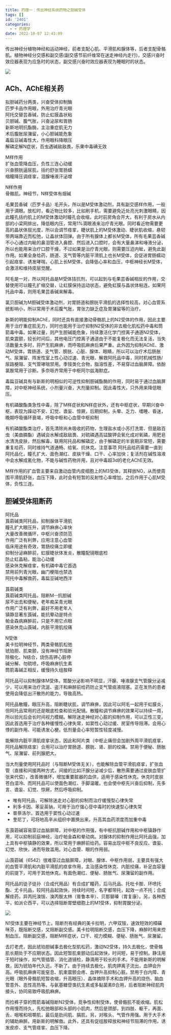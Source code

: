 ```yaml
---
title: 药理一：传出神经系统药物之胆碱受体
tags: []
id: '2401'
categories:
  - - 药理学
date: 2022-10-07 12:43:09
---
```


传出神经分植物神经和运动神经，前者支配心肌、平滑肌和腺体等，后者支配骨骼肌。植物神经分交感和副交感(副交感节前纤维常在迷走神经内走行)，交感兴奋时效应器表现为应急时的状态，副交感兴奋时效应器表现为睡眠时的状态。

![](https://img.limour.top/archives_2023/2022/10/07/633f87b2ec2c3.webp)

## ACh、AChE相关药

拟胆碱药分两类，兴奋受体抑制酶  
匹罗卡品作用眼，外用治疗青光眼  
阿托交替芸香碱，防止虹膜晶状粘  
贝胆碱、腹气胀，兴奋泌尿和胃肠  
新斯地明抗酯酶，主治重症肌无力  
术后腹胀尿潴留，小心胆碱能危象  
毒扁豆碱毒性大，作用眼科降眼压  
解磷定解N症状，百虫遇碱敌敌畏，乐果中毒碘无效

M样作用  
扩张血管降血压，负性三连心动缓  
兴奋膀胱逼尿肌，括约舒张胃肠蠕  
缩瞳降压调痉挛，泪腺唾液汗泌增

N样作用  
骨骼肌，神经节，N样受体有烟碱

毛果芸香碱（匹罗卡品）毛开头，所以是M受体激动剂，具有副交感样作用，一般用于滴眼。放松时，看近物比较多，比如刷手机，需要避免近处亮光刺激眼睛，因此瞳孔括约肌上的M受体激动时瞳孔会收缩，此时前房角会开大，有利于房水从内部的小梁网排出，降低眼内压，常用1%滴眼液来治疗青光眼。同时看近物需要更高的晶状体屈光度，所以会调节痉挛，睫状肌上的M受体激动、睫状肌收缩，悬韧带两端靠近而松弛，让晶状体回弹。由于所有腺体上都长M受体，所有毛果芸香碱不小心通过内眦的鼻泪管进入鼻腔、然后进入口腔时，会有大量鼻涕和唾液分泌，所以也能用来治疗口腔干燥，不过如果是治疗青光眼，则需要压迫内眦，避免此副作用。如果全身给药，肠道、支气管等内脏平滑肌上也长M受体，会促进胃肠蠕动引起痉挛、诱发哮喘，心肌上长M受体，会降低心率和血压，中枢神经长M受体，会激活和维持皮层觉醒。

阿毛是一对，所以阿托品是M受体拮抗剂，可以起到与毛果芸香碱相反的作用，交替使用可以瞳孔扩缩交替，让虹膜保持运动状态，避免虹膜与晶状体粘连。如果阿托品中毒，则用毛果芸香碱来解毒。

氯贝胆碱为M胆碱受体激动剂，对胃肠道和膀胱平滑肌的选择性较高，对心血管系统影响小，所以常用于术后腹气胀，胃张力缺乏症及胃潴留等的治疗。

新斯的明能抑制AChE，同时还具有直接激动骨骼肌上的N2受体的作用，因此主要用于治疗重症肌无力，同时也能用于治疗抑制N2受体的非去极化肌松药中毒和筒箭毒中毒。如果过量，则产生胆碱能危象，持续激活化学门控离子通道N2受体，肌束震颤，较长时间后，其他电压门控离子通道由于不能复极化而无法复活，当失活数量太多时，将产生肌麻痹，而呼吸肌麻痹后果严重。此外因为抑制AChE、激动M受体，胃肠道、支气管、膀胱、心脏、腺体、眼睛，所以可以治疗术后肠胀气、尿潴留、阵发性室上性心动过速、青光眼、解救阿托品中毒，同时机械性肠/尿路梗阻、支气管哮喘禁用。季铵类化合物，脂溶性差，不易穿过血脑屏障。依酚氯胺常用于诊断。多奈哌齐常用于中枢阿尔兹海默症。

毒扁豆碱具有与新斯的明相似的可逆性抑制胆碱酯酶的作用，同时易于通过血脑屏障，对中枢神经系统，小剂量兴奋，大剂量抑制。因此毒性大，只外用来降低眼压。

有机磷酸酯类急性中毒，除了M样症状和N样症状外，还有中枢症状，早期兴奋中枢，表现为躁动不安、幻觉、谵妄、惊厥，后期抑制，头晕、乏力、嗜睡、昏迷，晚期呼吸循环衰竭，呼吸中枢和心血管中枢抑制

有机磷酸酯类治疗，首先清除尚未吸收的药物，生理盐水或小苏打洗胃、但是敌百虫（美曲膦酯）遇碱会水解成敌敌畏、对硫磷遇高锰酸钾会氧化成对氧磷，用肥皂水清洗皮肤，然后解毒，联用阿托品和解磷定，由于解磷定的半衰期非常短，需要重复给药，同时维持气道通畅、给氧、抗休克。注意事项 阿托品给药需要一直到阿托品化，瞳孔扩大、面色潮红、皮肤干燥、口干、心率加快；复活剂在碱性溶液中会水解成氰化物，不能与碱性药物并用，且对中毒超3d的老化AChE无效。

M样作用的扩血管主要来自激动血管内皮细胞上的M3受体，其释放NO，从而使周围平滑肌舒张，血压下降，此时会有短暂的反射性心率增加，之后作用于心肌M受体，负性三连。

## 胆碱受体阻断药

阿托品  
莨菪碱类阿托品，抑制腺体平滑肌  
瞳孔扩大眼压升，调节麻痹心率快  
大量改善微循环，中枢兴奋须防范  
作用广泛有利弊，应用注意心血管  
临床用途有奇效，胃肠绞痛立即缓  
抑制分泌麻醉前，虹膜睫状体发炎，散瞳配镜眼底检  
防止虹晶粘，能治心动缓  
感染休克解痉挛，有机磷中毒它首选  
禁用前列青光眼，幽门梗阻也禁选  
阿托中毒解救药，毒扁豆碱地西泮

莨菪碱类  
莨菪碱类阿托品，阻断M--抗胆碱  
尿不出去和便秘，老年痴呆青光眼  
作用广泛有利弊，最好不用老年人  
镇静显著东莨碱，能抗晕动是特点  
帕金森病麻醉前，只是不用它点眼  
感染休克山莨碱，内脏平滑肌绞痛

N受体  
美卡拉明神经节，两类骨骼肌松弛  
琥珀胆、肌束颤，没有神经节阻断  
除极化、N结合，烧伤高钾心脏停  
碱分解、勿硫喷，呼吸麻痹抗生素  
筒箭毒碱正相反，缓慢持久组胺释

阿托品可以抑制腺体M受体，胃酸分泌影响不明显，汗腺、唾液腺支气管腺分泌减少，可以用来治疗流涎、盗汗和麻醉前给药防止支气管痰液阻塞。正在发热的患者使用会降低出汗散热的能力，导致高热。

阿托品散瞳，眼压升高，阻断睫状肌，调节麻痹，因此可以阿毛一起用于虹膜炎，但阿托品常用的还是眼底检查和验光配镜。散瞳和调节麻痹的效果可以持续一周，所以验光后会长时间视力模糊。解除迷走神经对心脏的抑制作用，可以正性三变。因此首选用于治疗各种缓慢性心律失常，如窦性心动过缓、房室传导阻滞。会用心悸的副作用、可能诱发心梗。低剂量会心率短暂性轻度减慢。

能解除内脏平滑肌痉挛状态，因此和阿片类（中枢止痛但会加剧外周平滑肌痉挛，阿托品解除痉挛）合用可以治疗胃肠道、膀胱、肾、胆的绞痛。禁用于便秘、肠胀气、尿潴留、前列腺肥大。

当大剂量使用阿托品时（与阻断M受体无关），也能解除血管平滑肌痉挛，扩张血管（直接和间接两种方式，间接的比如汗腺分泌减少后，散热需要通过皮肤血管扩张来代偿），改善微循环，增加重要脏器的血供，适用于感染性休克。休克时皮肤苍白湿冷、而阿托品可以使面色潮红、手脚温暖。也会使中枢先兴奋后抑制，先多言、谵妄、幻觉、惊厥，然后呼吸抑制。

*   唯有阿托品，可解除迷走对心脏的抑制而治疗缓慢型心律失常
*   利多卡因、苯妥英钠，可用于治疗强心苷中毒时的快速型心律失常
*   普萘洛尔，首选用于窦性心动过速
*   奎尼丁，可将地高辛从组织中置换出来，升高其血药浓度而加重中毒

东莨菪碱容易穿过血脑屏障，对中枢的作用强，有中枢抗胆碱作用和中枢镇静作用，可以抑制前庭神经，治疗帕金森和晕动病。对腺体的抑制作用比阿托品强，加上具有中枢镇静的效果，所以常用于麻醉前给药。容易出现中枢不良反应、谵妄、幻觉、欣快，进而导致滥用。对心血管、眼的作用弱。

山莨菪碱（6542）很难穿过血脑屏障，对眼、腺体、中枢作用弱，主要具有强大的血管平滑肌和内脏平滑肌的痉挛作用，主治感染性休克、内脏绞痛，补足血容量的前提下，可用于其他休克。有面色潮红、便秘、肠胀气、尿潴留的副作用。

阿托品的徒子徒孙（合成代用品）有合成扩瞳药，后马托品、托吡卡胺、环喷托酯、尤卡托品，较阿托品起效快，持续时间短，名字都带托，起效一点不托；合成解痉药，异丙托溴铵、溴丙胺太林（普鲁本辛）、贝那替嗪（胃复康）。另，各种西平，如派仑西平，可以选择阻断胃壁细胞上的M1受体，抑制胃酸分泌。

![](https://img.limour.top/archives_2023/2022/10/07/633f8a22e5fac.jpg)

N1受体主要在神经节上，阻断剂有经典的美卡拉明，六甲双铵，速效短效的樟磺咪芬，既阻断交感，又阻断副交感。美卡拉明阻断交感，血压下降，麻醉时用来控制血压。阻断副交感，阻断M样症状，口干、视力模糊、便秘、肠胀气、尿潴留。

去打老虎，因此琥珀胆碱事去极化型肌松药，激动N2受体，持久去极化，使骨骼肌长期处于不应期状态。因此短暂肌束颤动后起效快，时间短，易于控制。静注用于短时操作，如气管插管、消化道镜检，静滴用于较长的手术。不能用新斯的明解救，因为琥珀年代久远，不新了。由于持续去极化，肌肉钾离子流出，血钾会升高。呼吸肌麻痹可能窒息、肌束震颤会疼、血钾升高抑制心脏。禁用于白内障、青光眼（眼外骨骼肌短暂收缩，升高眼压）、晶体摘除手术和血钾升高的烧伤、脑血管意外、恶性高热等。与氨基糖苷类抗生素或多黏菌素B合用，后者阻断神经肌肉接头，协同易致呼吸肌麻痹。

而捡裤子穿的筒箭毒碱阻断N2受体，竞争性抑制受体，使骨骼肌不能收缩。肌松作用慢而持久，先松弛眼部和头部的小肌肉，然后是颈部，到四肢、躯干，再面、舌、咽喉和咀嚼肌，最后是肋间肌、膈肌，另，对喉头、气管作用强。用于大手术的辅助麻醉。用新斯的明解救。此外，还具有促组胺释放和神经节阻滞的作用，诱发皮疹、支气管痉挛、血压下降。